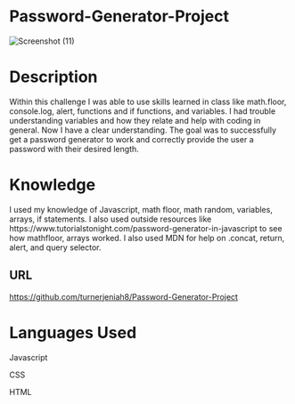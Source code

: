 # Password-Generator-Project
![Screenshot (11)](https://user-images.githubusercontent.com/100052698/194009059-2eb3e7f0-e505-4745-8c41-f37a43456144.png)

<h1> Description </h1>
<p> Within this challenge I was able to use skills learned in class like math.floor, console.log, alert, functions and if functions, and variables. I had trouble understanding variables and how they relate and help with coding in general. Now I have a clear understanding. The goal was to successfully get a password generator to work and correctly provide the user a password with their desired length. </p>

<h1> Knowledge </h1>
<p> I used my knowledge of Javascript, math floor, math random, variables, arrays, if statements. I also used outside resources like https://www.tutorialstonight.com/password-generator-in-javascript to see how mathfloor, arrays worked. I also used MDN for help on .concat, return, alert, and query selector. </p>


## URL
https://github.com/turnerjeniah8/Password-Generator-Project

<h1> Languages Used </h1>
<p> Javascript </p>
<p> CSS </p>
<p> HTML </p>
